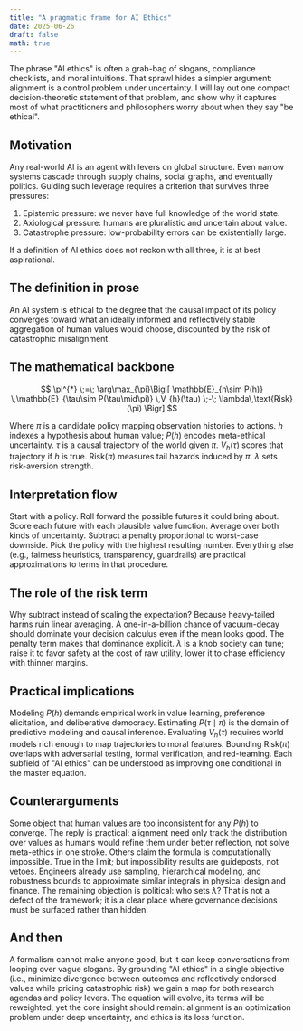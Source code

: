 ```yaml
---
title: "A pragmatic frame for AI Ethics"
date: 2025-06-26
draft: false
math: true
---
```


The phrase "AI ethics" is often a grab-bag of slogans, compliance checklists, and moral intuitions. That sprawl hides a simpler argument: alignment is a control problem under uncertainty. I will lay out one compact decision-theoretic statement of that problem, and show why it captures most of what practitioners and philosophers worry about when they say "be ethical".

## Motivation

Any real-world AI is an agent with levers on global structure. Even narrow systems cascade through supply chains, social graphs, and eventually politics. Guiding such leverage requires a criterion that survives three pressures:

1. Epistemic pressure: we never have full knowledge of the world state.
2. Axiological pressure: humans are pluralistic and uncertain about value.
3. Catastrophe pressure: low-probability errors can be existentially large.

If a definition of AI ethics does not reckon with all three, it is at best aspirational.

## The definition in prose

An AI system is ethical to the degree that the causal impact of its policy converges toward what an ideally informed and reflectively stable aggregation of human values would choose, discounted by the risk of catastrophic misalignment.

## The mathematical backbone

$$
\pi^{*} \;=\; \arg\max_{\pi}\Bigl[
     \mathbb{E}_{h\sim P(h)}
     \,\mathbb{E}_{\tau\sim P(\tau\mid\pi)}
     \,V_{h}(\tau)
     \;-\;
     \lambda\,\text{Risk}(\pi)
\Bigr]
$$

Where
$\pi$ is a candidate policy mapping observation histories to actions.
$h$ indexes a hypothesis about human value; $P(h)$ encodes meta-ethical uncertainty.
$\tau$ is a causal trajectory of the world given $\pi$.
$V_{h}(\tau)$ scores that trajectory if $h$ is true.
$\text{Risk}(\pi)$ measures tail hazards induced by $\pi$.
$\lambda$ sets risk-aversion strength.

## Interpretation flow

Start with a policy. Roll forward the possible futures it could bring about. Score each future with each plausible value function. Average over both kinds of uncertainty. Subtract a penalty proportional to worst-case downside. Pick the policy with the highest resulting number. Everything else (e.g., fairness heuristics, transparency, guardrails) are practical approximations to terms in that procedure.

## The role of the risk term

Why subtract instead of scaling the expectation? Because heavy-tailed harms ruin linear averaging. A one-in-a-billion chance of vacuum-decay should dominate your decision calculus even if the mean looks good. The penalty term makes that dominance explicit. $\lambda$ is a knob society can tune; raise it to favor safety at the cost of raw utility, lower it to chase efficiency with thinner margins.

## Practical implications

Modeling $P(h)$ demands empirical work in value learning, preference elicitation, and deliberative democracy. Estimating $P(\tau \mid \pi)$ is the domain of predictive modeling and causal inference. Evaluating $V_{h}(\tau)$ requires world models rich enough to map trajectories to moral features. Bounding $\text{Risk}(\pi)$ overlaps with adversarial testing, formal verification, and red-teaming. Each subfield of "AI ethics" can be understood as improving one conditional in the master equation.

## Counterarguments

Some object that human values are too inconsistent for any $P(h)$ to converge. The reply is practical: alignment need only track the distribution over values as humans would refine them under better reflection, not solve meta-ethics in one stroke. Others claim the formula is computationally impossible. True in the limit; but impossibility results are guideposts, not vetoes. Engineers already use sampling, hierarchical modeling, and robustness bounds to approximate similar integrals in physical design and finance. The remaining objection is political: who sets $\lambda$? That is not a defect of the framework; it is a clear place where governance decisions must be surfaced rather than hidden.

## And then

A formalism cannot make anyone good, but it can keep conversations from looping over vague slogans. By grounding "AI ethics" in a single objective (i.e., minimize divergence between outcomes and reflectively endorsed values while pricing catastrophic risk) we gain a map for both research agendas and policy levers. The equation will evolve, its terms will be reweighted, yet the core insight should remain: alignment is an optimization problem under deep uncertainty, and ethics is its loss function.
